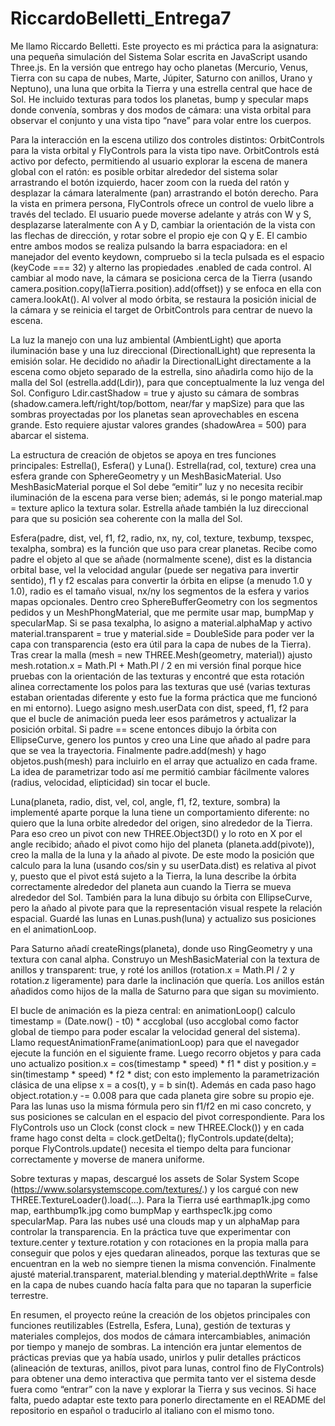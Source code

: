 # RiccardoBelletti_Entrega7
Me llamo Riccardo Belletti. Este proyecto es mi práctica para la asignatura: una pequeña simulación del Sistema Solar escrita en JavaScript usando Three.js. En la versión que entrego hay ocho planetas (Mercurio, Venus, Tierra con su capa de nubes, Marte, Júpiter, Saturno con anillos, Urano y Neptuno), una luna que orbita la Tierra y una estrella central que hace de Sol. He incluido texturas para todos los planetas, bump y specular maps donde convenía, sombras y dos modos de cámara: una vista orbital para observar el conjunto y una vista tipo “nave” para volar entre los cuerpos.

Para la interacción en la escena utilizo dos controles distintos: OrbitControls para la vista orbital y FlyControls para la vista tipo nave.
OrbitControls está activo por defecto, permitiendo al usuario explorar la escena de manera global con el ratón: es posible orbitar alrededor del sistema solar arrastrando el botón izquierdo, hacer zoom con la rueda del ratón y desplazar la cámara lateralmente (pan) arrastrando el botón derecho.
Para la vista en primera persona, FlyControls ofrece un control de vuelo libre a través del teclado. El usuario puede moverse adelante y atrás con W y S, desplazarse lateralmente con A y D, cambiar la orientación de la vista con las flechas de dirección, y rotar sobre el propio eje con Q y E.
El cambio entre ambos modos se realiza pulsando la barra espaciadora: en el manejador del evento keydown, compruebo si la tecla pulsada es el espacio (keyCode === 32) y alterno las propiedades .enabled de cada control. Al cambiar al modo nave, la cámara se posiciona cerca de la Tierra (usando camera.position.copy(laTierra.position).add(offset)) y se enfoca en ella con camera.lookAt(). Al volver al modo órbita, se restaura la posición inicial de la cámara y se reinicia el target de OrbitControls para centrar de nuevo la escena.

La luz la manejo con una luz ambiental (AmbientLight) que aporta iluminación base y una luz direccional (DirectionalLight) que representa la emisión solar. He decidido no añadir la DirectionalLight directamente a la escena como objeto separado de la estrella, sino añadirla como hijo de la malla del Sol (estrella.add(Ldir)), para que conceptualmente la luz venga del Sol. Configuro Ldir.castShadow = true y ajusto su cámara de sombras (shadow.camera.left/right/top/bottom, near/far y mapSize) para que las sombras proyectadas por los planetas sean aprovechables en escena grande. Esto requiere ajustar valores grandes (shadowArea = 500) para abarcar el sistema.

La estructura de creación de objetos se apoya en tres funciones principales: Estrella(), Esfera() y Luna(). Estrella(rad, col, texture) crea una esfera grande con SphereGeometry y un MeshBasicMaterial. Uso MeshBasicMaterial porque el Sol debe “emitir” luz y no necesita recibir iluminación de la escena para verse bien; además, si le pongo material.map = texture aplico la textura solar. Estrella añade también la luz direccional para que su posición sea coherente con la malla del Sol.

Esfera(padre, dist, vel, f1, f2, radio, nx, ny, col, texture, texbump, texspec, texalpha, sombra) es la función que uso para crear planetas. Recibe como padre el objeto al que se añade (normalmente scene), dist es la distancia orbital base, vel la velocidad angular (puede ser negativa para invertir sentido), f1 y f2 escalas para convertir la órbita en elipse (a menudo 1.0 y 1.0), radio es el tamaño visual, nx/ny los segmentos de la esfera y varios mapas opcionales. Dentro creo SphereBufferGeometry con los segmentos pedidos y un MeshPhongMaterial, que me permite usar map, bumpMap y specularMap. Si se pasa texalpha, lo asigno a material.alphaMap y activo material.transparent = true y material.side = DoubleSide para poder ver la capa con transparencia (esto era útil para la capa de nubes de la Tierra). Tras crear la malla (mesh = new THREE.Mesh(geometry, material)) ajusto mesh.rotation.x = Math.PI + Math.PI / 2 en mi versión final porque hice pruebas con la orientación de las texturas y encontré que esta rotación alinea correctamente los polos para las texturas que usé (varias texturas estaban orientadas diferente y esto fue la forma práctica que me funcionó en mi entorno). Luego asigno mesh.userData con dist, speed, f1, f2 para que el bucle de animación pueda leer esos parámetros y actualizar la posición orbital. Si padre == scene entonces dibujo la órbita con EllipseCurve, genero los puntos y creo una Line que añado al padre para que se vea la trayectoria. Finalmente padre.add(mesh) y hago objetos.push(mesh) para incluirlo en el array que actualizo en cada frame. La idea de parametrizar todo así me permitió cambiar fácilmente valores (radius, velocidad, elipticidad) sin tocar el bucle.

Luna(planeta, radio, dist, vel, col, angle, f1, f2, texture, sombra) la implementé aparte porque la luna tiene un comportamiento diferente: no quiero que la luna orbite alrededor del origen, sino alrededor de la Tierra. Para eso creo un pivot con new THREE.Object3D() y lo roto en X por el angle recibido; añado el pivot como hijo del planeta (planeta.add(pivote)), creo la malla de la luna y la añado al pivote. De este modo la posición que calculo para la luna (usando cos/sin y su userData.dist) es relativa al pivot y, puesto que el pivot está sujeto a la Tierra, la luna describe la órbita correctamente alrededor del planeta aun cuando la Tierra se mueva alrededor del Sol. También para la luna dibujo su órbita con EllipseCurve, pero la añado al pivote para que la representación visual respete la relación espacial. Guardé las lunas en Lunas.push(luna) y actualizo sus posiciones en el animationLoop.

Para Saturno añadí createRings(planeta), donde uso RingGeometry y una textura con canal alpha. Construyo un MeshBasicMaterial con la textura de anillos y transparent: true, y roté los anillos (rotation.x = Math.PI / 2 y rotation.z ligeramente) para darle la inclinación que quería. Los anillos están añadidos como hijos de la malla de Saturno para que sigan su movimiento.

El bucle de animación es la pieza central: en animationLoop() calculo timestamp = (Date.now() - t0) * accglobal (uso accglobal como factor global de tiempo para poder escalar la velocidad general del sistema). Llamo requestAnimationFrame(animationLoop) para que el navegador ejecute la función en el siguiente frame. Luego recorro objetos y para cada uno actualizo position.x = cos(timestamp * speed) * f1 * dist y position.y = sin(timestamp * speed) * f2 * dist; con esto implemento la parametrización clásica de una elipse x = a cos(t), y = b sin(t). Además en cada paso hago object.rotation.y -= 0.008 para que cada planeta gire sobre su propio eje. Para las lunas uso la misma fórmula pero sin f1/f2 en mi caso concreto, y sus posiciones se calculan en el espacio del pivot correspondiente. Para los FlyControls uso un Clock (const clock = new THREE.Clock()) y en cada frame hago const delta = clock.getDelta(); flyControls.update(delta); porque FlyControls.update() necesita el tiempo delta para funcionar correctamente y moverse de manera uniforme.

Sobre texturas y mapas, descargué los assets de Solar System Scope (https://www.solarsystemscope.com/textures/.) y los cargué con new THREE.TextureLoader().load(...). Para la Tierra usé earthmap1k.jpg como map, earthbump1k.jpg como bumpMap y earthspec1k.jpg como specularMap. Para las nubes usé una clouds map y un alphaMap para controlar la transparencia. En la práctica tuve que experimentar con texture.center y texture.rotation y con rotaciones en la propia malla para conseguir que polos y ejes quedaran alineados, porque las texturas que se encuentran en la web no siempre tienen la misma convención. Finalmente ajusté material.transparent, material.blending y material.depthWrite = false en la capa de nubes cuando hacía falta para que no taparan la superficie terrestre.


En resumen, el proyecto reúne la creación de los objetos principales con funciones reutilizables (Estrella, Esfera, Luna), gestión de texturas y materiales complejos, dos modos de cámara intercambiables, animación por tiempo y manejo de sombras. La intención era juntar elementos de prácticas previas que ya había usado, unirlos y pulir detalles prácticos (alineación de texturas, anillos, pivot para lunas, control fino de FlyControls) para obtener una demo interactiva que permita tanto ver el sistema desde fuera como “entrar” con la nave y explorar la Tierra y sus vecinos. Si hace falta, puedo adaptar este texto para ponerlo directamente en el README del repositorio en español o traducirlo al italiano con el mismo tono.
